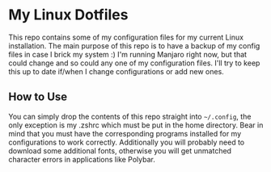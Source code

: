 # My Linux Dotfiles
This repo contains some of my configuration files for my current
Linux installation. The main purpose of this repo is to have a backup of my config files in case I brick my system :) I'm running Manjaro right now, but that could change and so could any one of my configuration files. I'll try to keep this up to date if/when I change configurations or add new ones.

## How to Use
You can simply drop the contents of this repo straight into `~/.config`, the only exception is my .zshrc which must be put in the home directory. Bear in mind that you must have the corresponding programs installed for my configurations to work correctly. Additionally you will probably need to download some additional fonts, otherwise you will get unmatched character errors in applications like Polybar.
